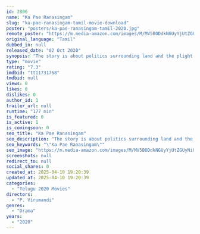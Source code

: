 ```yaml
---
id: 2806
name: "Ka Pae Ranasingam"
slug: "ka-pae-ranasingam-tamil-movie-download"
poster: "posters/ka-pae-ranasingam-tamil-2020.jpg"
remote_poster: "https://m.media-amazon.com/images/M/MV5BODdkNGUyYjUtZGUyNi00ZWE2LWIxYzctYWE3NTljODZiMjc3XkEyXkFqcGdeQXVyMTEzNzg0Mjkx._V1_SX300.jpg"
original_language: "Tamil"
dubbed_in: null
released_date: "02 Oct 2020"
synopsis: "The story is about politics surrounding land and the plight of farmers. It showed Vijay helping poor farmers in their fight against the industries that have acquired their lands."
type: "movie"
rating: "7.3"
imdbid: "tt11731768"
tmdbid: null
views: 0
likes: 0
dislikes: 0
author_id: 1
trailer_url: null
runtime: "177 min"
is_featured: 0
is_active: 1
is_comingsoon: 0
seo_title: "Ka Pae Ranasingam"
seo_description: "The story is about politics surrounding land and the plight of farmers. It showed Vijay helping poor farmers in their fight against the industries that have acquired their lands."
seo_keywords: "\"Ka Pae Ranasingam\""
seo_image: "https://m.media-amazon.com/images/M/MV5BODdkNGUyYjUtZGUyNi00ZWE2LWIxYzctYWE3NTljODZiMjc3XkEyXkFqcGdeQXVyMTEzNzg0Mjkx._V1_SX300.jpg"
screenshots: null
redirect_to: null
social_shares: 0
created_at: 2025-04-10 19:20:39
updated_at: 2025-04-10 19:20:39
categories:
  - "Telugu 2020 Movies"
directors:
  - "P. Virumandi"
genres:
  - "Drama"
years:
  - "2020"
---
```

